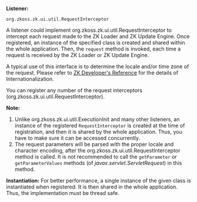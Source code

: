 **Listener:**

`org.zkoss.zk.ui.util.RequestInterceptor`

A listener could implement
<javadoc type="interface">org.zkoss.zk.ui.util.RequestInterceptor</javadoc>
to intercept each request made to the ZK Loader and ZK Update Engine.
Once registered, an instance of the specified class is created and
shared within the whole application. Then, the `request` method is
invoked, each time a request is received by the ZK Loader or ZK Update
Engine.

A typical use of this interface is to determine the locale and/or time
zone of the request. Please refer to [ZK Developer's
Reference]({{site.baseurl}}/zk_dev_ref/Internationalization) for
the details of Internationalization.

You can register any number of the request interceptors
(<javadoc type="interface">org.zkoss.zk.ui.util.RequestInterceptor</javadoc>).

**Note:**

1.  Unlike
    <javadoc type="interface">org.zkoss.zk.ui.util.ExecutionInit</javadoc>
    and many other listeners, an instance of the registered
    `RequestInterceptor` is created at the time of registration, and
    then it is shared by the whole application. Thus, you have to make
    sure it can be accessed concurrently.
2.  The request parameters will be parsed with the proper locale and
    character encoding, after the
    <javadoc method="request(org.zkoss.zk.ui.Session, java.lang.Object, java.lang.Object)">org.zkoss.zk.ui.util.RequestInterceptor</javadoc>
    method is called. It is not recommended to call the `getParameter`
    or `getParameterValues` methods (of *javax.servlet.ServletRequest*)
    in this method.

**Instantiation:** For better performance, a single instance of the
given class is instantiated when registered. It is then shared in the
whole application. Thus, the implementation must be thread safe.
